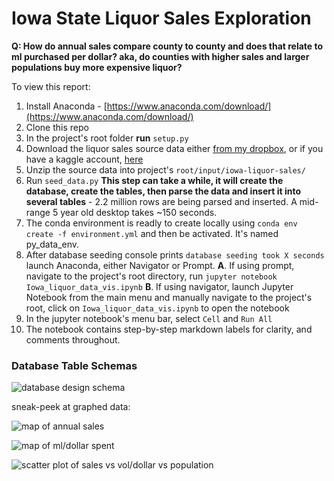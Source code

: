 # Iowa State Liquor Sales Exploration

**Q: How do annual sales compare county to county and does that relate to ml purchased per dollar? aka, do counties with higher sales and larger populations buy more expensive liquor?**

To view this report:
1. Install Anaconda -  [https://www.anaconda.com/download/](https://www.anaconda.com/download/)
2. Clone this repo
3. In the project's root folder **run** `setup.py`
4. Download the liquor sales source data either [from my dropbox](https://www.dropbox.com/s/db64nw579etnx72/iowa-liquor-sales.zip?dl=0), or if you have a kaggle account, [here](https://www.kaggle.com/residentmario/iowa-liquor-sales)
5. Unzip the source data into project's `root/input/iowa-liquor-sales/`
6. Run `seed_data.py`
    **This step can take a while, it will create the database, create the tables, then parse the data and insert it into several tables** - 2.2 million rows are being parsed and inserted. A mid-range 5 year old desktop takes ~150 seconds.
7. The conda environment is readly to create locally using `conda env create -f environment.yml` and then be activated. It's named py_data_env.
8. After database seeding console prints `database seeding took X seconds` launch Anaconda, either Navigator or Prompt. 
    **A**. If using prompt, navigate to the project's root directory, run `jupyter notebook Iowa_liquor_data_vis.ipynb`
    **B**. If using navigator, launch Jupyter Notebook from the main menu and manually navigate to the project's root, click on `Iowa_liquor_data_vis.ipynb` to open the notebook
9. In the jupyter notebook's menu bar, select `Cell` and `Run All`
10. The notebook contains step-by-step markdown labels for clarity, and comments throughout.

### Database Table Schemas

![database design schema](https://www.kurtstrecker.com/py_data_imgs/sales_new_seed_DB_SCHEMA.PNG)

sneak-peek at graphed data:

![map of annual sales](https://www.kurtstrecker.com/py_data_imgs/annual_sales_map.png)

![map of ml/dollar spent](https://www.kurtstrecker.com/py_data_imgs/vol_map.png)

![scatter plot of sales vs vol/dollar vs population](https://www.kurtstrecker.com/py_data_imgs/sales_vs_vol_vs_pop.png)